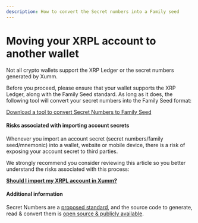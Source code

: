 ```yaml
---
description: How to convert the Secret numbers into a Family seed
---
```


# Moving your XRPL account to another wallet

Not all crypto wallets support the XRP Ledger or the secret numbers generated by Xumm.&#x20;

Before you proceed, please ensure that your wallet supports the XRP Ledger, along with the Family Seed standard. As long as it does, the following tool will convert your secret numbers into the Family Seed format:

[Download a tool to convert Secret Numbers to Family Seed](https://secret-numbers-to-family-seed.xumm.dev/)

#### Risks associated with importing account secrets

Whenever you import an account secret (secret numbers/family seed/mnemonic) into a wallet, website or mobile device, there is a risk of exposing your account secret to third parties.&#x20;

We strongly recommend you consider reviewing this article so you better understand the risks associated with this process:

[**Should I import my XRPL account in Xumm?**](../getting-started-with-xaman/importing-your-account/should-i-import-my-xrp-ledger-account-into-xumm.md)



#### Additional information

Secret Numbers are a [proposed standard](https://github.com/xrp-community/standards-drafts/issues/15), and the source code to generate, read & convert them is [open source & publicly available](https://github.com/WietseWind/xrpl-secret-numbers).

&#x20;
